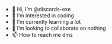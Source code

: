- 👋 Hi, I’m @discords-exe
- 👀 I’m interested in coding
- 🌱 I’m currently learning a lot
- 💞️ I’m looking to collaborate on nothing
- 📫 How to reach me dms

<!---
discords-exe/discords-exe is a ✨ special ✨ repository because its `README.md` (this file) appears on your GitHub profile.
You can click the Preview link to take a look at your changes.
--->
